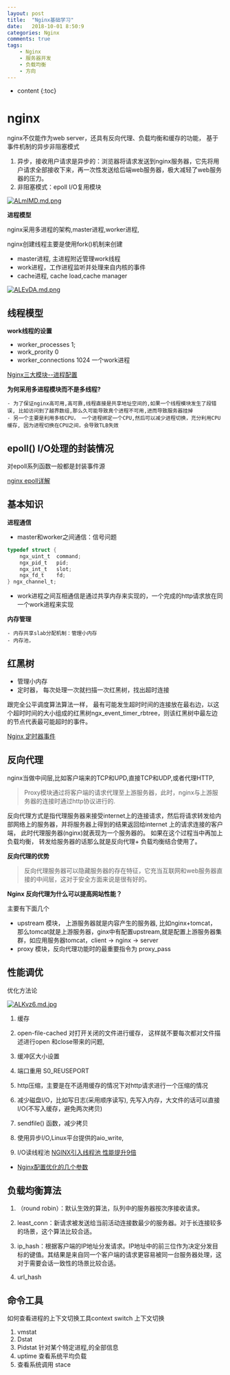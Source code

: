 ```yaml
---
layout: post
title:  "Nginx基础学习"
date:   2018-10-01 8:50:9
categories: Nginx
comments: true
tags:
    - Nginx    
    - 服务器开发
    - 负载均衡
    - 方向 
---
```


* content
{:toc}


# nginx

nginx不仅能作为web server，还具有反向代理、负载均衡和缓存的功能， 基于事件机制的异步非阻塞模式

1. 异步，接收用户请求是异步的：浏览器将请求发送到nginx服务器，它先将用户请求全部接收下来，再一次性发送给后端web服务器，极大减轻了web服务器的压力。
2. 非阻塞模式：epoll I/O复用模块

[![ALmIMD.md.png](https://s2.ax1x.com/2019/04/13/ALmIMD.md.png)](https://imgchr.com/i/ALmIMD)

**进程模型**

nginx采用多进程的架构,master进程,worker进程,

nginx创建线程主要是使用fork()机制来创建

- master进程, 主进程附近管理work线程
- work进程，工作进程监听并处理来自内核的事件
- cache进程, cache load,cache manager


[![ALEvDA.md.png](https://s2.ax1x.com/2019/04/13/ALEvDA.md.png)](https://imgchr.com/i/ALEvDA)


## 线程模型
**work线程的设置**
- worker\_processes 1;
- work\_prority 0
- worker\_connections 1024 一个work进程

[Nginx三大模块--进程配置](https://www.myfreax.com/nginx-configuration-module-introduction/)

**为何采用多进程模块而不是多线程?**

    - 为了保证nginx高可用,高可靠,线程直接是共享地址空间的,如果一个线程模块发生了段错误, 比如访问到了越界数组,那么久可能导致真个进程不可用,进而导致服务器挂掉
    - 另一个主要是利用多核CPU， 一个进程绑定一个CPU,然后可以减少进程切换，充分利用CPU缓存, 因为进程切换在CPU之间，会导致TLB失效


## epoll() I/O处理的封装情况

对epoll系列函数一般都是封装事件源

[nginx epoll详解](https://blog.csdn.net/freeinfor/article/details/17008131)

## 基本知识

**进程通信**

 - master和worker之间通信：信号问题

 ```c
 typedef struct {
     ngx_uint_t  command;
     ngx_pid_t   pid;
     ngx_int_t   slot;
     ngx_fd_t    fd;
} ngx_channel_t;
 ```
 - work进程之间互相通信是通过共享内存来实现的，一个完成的http请求放在同一个work进程来实现

**内存管理**

    - 内存共享slab分配机制：管理小内存
    - 内存池，


## 红黑树

 - 管理小内存
 - 定时器， 每次处理一次就扫描一次红黑树，找出超时连接


跟完全公平调度算法算法一样， 最有可能发生超时时间的连接放在最右边，以这个超时时间的大小组成的红黑树ngx_event_timer_rbtree，则该红黑树中最左边的节点代表最可能超时的事件。


 [Nginx 定时器事件](https://www.kancloud.cn/digest/understandingnginx/202602)

## 反向代理

 nginx当做中间层,比如客户端来的TCP和UPD,直接TCP和UDP,或者代理HTTP,
 
 >Proxy模块通过将客户端的请求代理至上游服务器，此时，nginx与上游服务器的连接时通过http协议进行的.
 

反向代理方式是指代理服务器来接受internet上的连接请求，然后将请求转发给内部网络上的服务器，并将服务器上得到的结果返回给internet 上的请求连接的客户端， 此时代理服务器(nginx)就表现为一个服务器的。 如果在这个过程当中再加上负载均衡， 转发给服务器的话那么就是反向代理+ 负载均衡结合使用了。 


**反向代理的优势**
>反向代理服务器可以隐藏服务器的存在特征，它充当互联网和web服务器直接的中间层，这对于安全方面来说是很有好的。

**Nginx 反向代理为什么可以提高网站性能？**



主要有下面几个

- upstream 模块， 上游服务器就是内容产生的服务器, 比如nginx+tomcat， 那么tomcat就是上游服务器，ginx中有配置upstream,就是配置上游服务器集群，如应用服务器tomcat，client -> nginx -> server
- proxy 模块，反向代理功能时的最重要指令为 proxy_pass

## 性能调优

优化方法论

[![ALKvz6.md.jpg](https://s2.ax1x.com/2019/04/13/ALKvz6.md.jpg)](https://imgchr.com/i/ALKvz6)

1. 缓存

2. open-file-cached 对打开关闭的文件进行缓存， 这样就不要每次都对文件描述进行open 和close带来的问题,

3. 缓冲区大小设置
	
4. 端口重用 S0_REUSEPORT

5. http压缩，主要是在不适用缓存的情况下对http请求进行一个压缩的情况

6. 减少磁盘I/O，比如写日志(采用顺序读写), 先写入内存，大文件的话可以直接I/O(不写入缓存，避免两次拷贝)

7. sendfile() 函数，减少拷贝
	
8. 使用异步I/O,Linux平台提供的aio_write,
	

9. I/O读线程池 [NGINX引入线程池 性能提升9倍](https://linux.cn/article-5684-1.html)

	
- [Nginx配置优化的几个参数](https://www.cnblogs.com/leezhxing/p/4374035.html)


## 负载均衡算法

1. （round robin）：默认生效的算法，队列中的服务器按次序接收请求。



2. least_conn：新请求被发送给当前活动连接数最少的服务器。对于长连接较多的场景，这个算法比较合适。

3. ip_hash：根据客户端的IP地址分发请求。IP地址中的前三位作为决定分发目标的键值。其结果是来自同一个客户端的请求更容易被同一台服务器处理，这对于需要会话一致性的场景比较合适。

4. url_hash


## 命令工具

如何查看进程的上下文切换工具context switch 上下文切换

1. vmstat 
2. Dstat 
3. Pidstat 针对某个特定进程,的全部信息
4. uptime 查看系统平均负载
5. 查看系统调用 stace 
